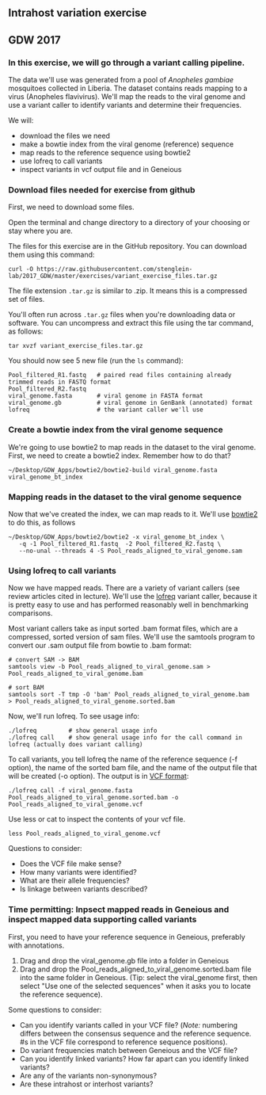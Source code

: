 ## Intrahost variation exercise

GDW 2017
---

### In this exercise, we will go through a variant calling pipeline. 

The data we'll use was generated from a pool of _Anopheles gambiae_ mosquitoes collected in Liberia.  The dataset contains reads mapping to a virus (Anopheles flavivirus).  We'll map the reads to the viral genome and use a variant caller to identify variants and determine their frequencies.

We will:

- download the files we need
- make a bowtie index from the viral genome (reference) sequence
- map reads to the reference sequence using bowtie2
- use lofreq to call variants
- inspect variants in vcf output file and in Geneious


### Download files needed for exercise from github

First, we need to download some files.

Open the terminal and change directory to a directory of your choosing or stay where you are.

The files for this exercise are in the GitHub repository.  You can download them using this command:

```
curl -O https://raw.githubusercontent.com/stenglein-lab/2017_GDW/master/exercises/variant_exercise_files.tar.gz
```

The file extension `.tar.gz` is similar to .zip.  It means this is a compressed set of files.  

You'll often run across `.tar.gz` files when you're downloading data or software.  You can uncompress and extract this file using the tar command, as follows:

```
tar xvzf variant_exercise_files.tar.gz
```

You should now see 5 new file (run the `ls` command):
```
Pool_filtered_R1.fastq   # paired read files containing already trimmed reads in FASTQ format
Pool_filtered_R2.fastq
viral_genome.fasta       # viral genome in FASTA format
viral_genome.gb          # viral genome in GenBank (annotated) format
lofreq                   # the variant caller we'll use
```

### Create a bowtie index from the viral genome sequence

We're going to use bowtie2 to map reads in the dataset to the viral genome.  First, we need to create a bowtie2 index.  Remember how to do that?

```
~/Desktop/GDW_Apps/bowtie2/bowtie2-build viral_genome.fasta viral_genome_bt_index 
```


### Mapping reads in the dataset to the viral genome sequence 

Now that we've created the index, we can map reads to it.  We'll use [bowtie2](http://bowtie-bio.sourceforge.net/bowtie2/manual.shtml) to do this, as follows

```
~/Desktop/GDW_Apps/bowtie2/bowtie2 -x viral_genome_bt_index \
   -q -1 Pool_filtered_R1.fastq  -2 Pool_filtered_R2.fastq \
   --no-unal --threads 4 -S Pool_reads_aligned_to_viral_genome.sam
```

### Using lofreq to call variants

Now we have mapped reads.  There are a variety of variant callers (see review articles cited in lecture).  We'll use the [lofreq](http://csb5.github.io/lofreq/) variant caller, because it is pretty easy to use and has performed reasonably well in benchmarking comparisons.

Most variant callers take as input sorted .bam format files, which are a compressed, sorted version of sam files.  We'll use the samtools program to convert our .sam output file from bowtie to .bam format:

```
# convert SAM -> BAM
samtools view -b Pool_reads_aligned_to_viral_genome.sam > Pool_reads_aligned_to_viral_genome.bam

# sort BAM 
samtools sort -T tmp -O 'bam' Pool_reads_aligned_to_viral_genome.bam  > Pool_reads_aligned_to_viral_genome.sorted.bam
```

Now, we'll run lofreq.  To see usage info:
```
./lofreq         # show general usage info
./lofreq call    # show general usage info for the call command in lofreq (actually does variant calling)
```

To call variants, you tell lofreq the name of the reference sequence (-f option), the name of the sorted bam file, and the name of the output file that will be created (-o option).  The output is in [VCF format](https://samtools.github.io/hts-specs/VCFv4.3.pdf):
```
./lofreq call -f viral_genome.fasta Pool_reads_aligned_to_viral_genome.sorted.bam -o Pool_reads_aligned_to_viral_genome.vcf
```

Use less or cat to inspect the contents of your vcf file.  
```
less Pool_reads_aligned_to_viral_genome.vcf
```
Questions to consider:
- Does the VCF file make sense?  
- How many variants were identified?
- What are their allele frequencies?
- Is linkage between variants described?

### Time permitting: Inpsect mapped reads in Geneious and inspect mapped data supporting called variants

First, you need to have your reference sequence in Geneious, preferably with annotations.  

1. Drag and drop the viral_genome.gb file into a folder in Geneious
2. Drag and drop the Pool_reads_aligned_to_viral_genome.sorted.bam file into the same folder in Geneious.  (Tip: select the viral_genome first, then select "Use one of the selected sequences" when it asks you to locate the reference sequence).


Some questions to consider:
- Can you identify variants called in your VCF file?  (*Note:* numbering differs between the consensus sequence and the reference sequence.  #s in the VCF file correspond to reference sequence positions).
- Do variant frequencies match between Geneious and the VCF file?
- Can you identify linked variants?  How far apart can you identify linked variants?
- Are any of the variants non-synonymous?
- Are these intrahost or interhost variants?


